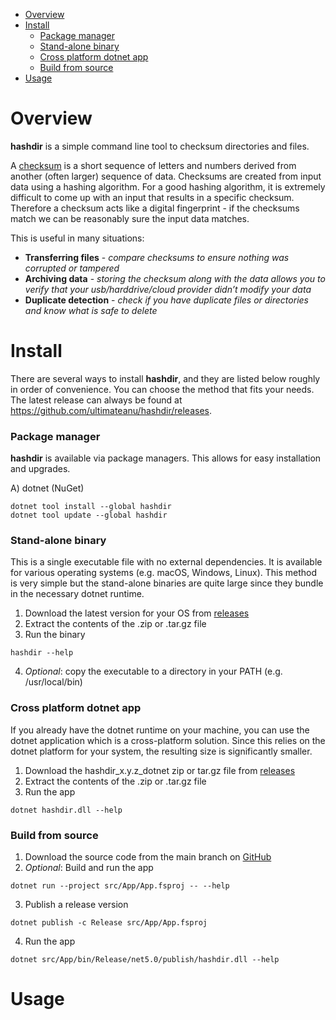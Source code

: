 - [Overview](#overview)
- [Install](#install)
    * [Package manager](#package-manager)
    * [Stand-alone binary](#stand-alone-binary)
    * [Cross platform dotnet app](#cross-platform-dotnet-app)
    * [Build from source](#build-from-source)
- [Usage](#usage)


# Overview
**hashdir** is a simple command line tool to checksum directories and files.

A [checksum](https://en.wikipedia.org/wiki/Checksum) is a short sequence of letters and numbers derived from another (often larger) sequence of data. Checksums are created from input data using a hashing algorithm. For a good hashing algorithm, it is extremely difficult to come up with an input that results in a specific checksum. Therefore a checksum acts like a digital fingerprint - if the checksums match we can be reasonably sure the input data matches.

This is useful in many situations:
- **Transferring files** - _compare checksums to ensure nothing was corrupted or tampered_
- **Archiving data** - _storing the checksum along with the data allows you to verify that your usb/harddrive/cloud provider didn’t modify your data_
- **Duplicate detection** - _check if you have duplicate files or directories and know what is safe to delete_


# Install
There are several ways to install **hashdir**, and they are listed below roughly in order of convenience. You can choose the method that fits your needs. The latest release can always be found at <https://github.com/ultimateanu/hashdir/releases>.

### Package manager
**hashdir** is available via package managers. This allows for easy installation and upgrades.

A) dotnet (NuGet)
```
dotnet tool install --global hashdir
dotnet tool update --global hashdir
```

### Stand-alone binary
This is a single executable file with no external dependencies. It is available for various operating systems (e.g. macOS, Windows, Linux). This method is very simple but the stand-alone binaries are quite large since they bundle in the necessary dotnet runtime.

1. Download the latest version for your OS from [releases](https://github.com/ultimateanu/hashdir/releases)
2. Extract the contents of the .zip or .tar.gz file
3. Run the binary
```
hashdir --help
```
4. _Optional_: copy the executable to a directory in your PATH (e.g. /usr/local/bin)

### Cross platform dotnet app
If you already have the dotnet runtime on your machine, you can use the dotnet application which is a cross-platform solution. Since this relies on the dotnet platform for your system, the resulting size is significantly smaller.

1. Download the hashdir_x.y.z_dotnet zip or tar.gz file from [releases](https://github.com/ultimateanu/hashdir/releases)
2. Extract the contents of the .zip or .tar.gz file
3. Run the app  
```
dotnet hashdir.dll --help
```

### Build from source

1. Download the source code from the main branch on [GitHub](https://github.com/ultimateanu/hashdir/tree/main)
2. _Optional_: Build and run the app
```
dotnet run --project src/App/App.fsproj -- --help    
```
3. Publish a release version
```
dotnet publish -c Release src/App/App.fsproj 
```
4. Run the app
```
dotnet src/App/bin/Release/net5.0/publish/hashdir.dll --help
```


# Usage
